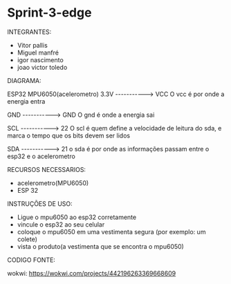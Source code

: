 # Sprint-3-edge 

INTEGRANTES: 
* Vitor pallis
* Miguel manfré
* igor nascimento
* joao victor toledo

DIAGRAMA: 

ESP32                  MPU6050(acelerometro)
3.3V    ----------->   VCC
O vcc é por onde a energia entra

GND     ----------->   GND
O gnd é onde a energia sai

SCL     ----------->   22
O scl é quem define a velocidade de leitura do sda,
e marca o tempo que os bits devem ser lidos

SDA     ----------->   21
o sda é por onde as informações passam entre o esp32 e o acelerometro

RECURSOS NECESSARIOS: 

* acelerometro(MPU6050)
* ESP 32

INSTRUÇÕES DE USO: 

* Ligue o mpu6050 ao esp32 corretamente
* vincule o esp32 ao seu celular
* coloque o mpu6050 em uma vestimenta segura (por exemplo: um colete)
* vista o produto(a vestimenta que se encontra o mpu6050)

CODIGO FONTE: 

wokwi: https://wokwi.com/projects/442196263369668609


